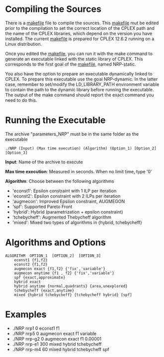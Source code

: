 # Compiling the Sources

There is a [makefile](src/makefile) file to compile the sources. This [makefile](src/makefile) mut be edited prior to the compilation to set the correct location of the CPLEX path and the name of the CPLEX libraries, which depend on the version you have installed. The current [makefile](src/makefile) is prepared for CPLEX 12.6.2 running on a Linux distribution.

Once you edited the [makefile](src/makefile), you can run it with the make command to generate an executable linked with the static library of CPLEX. This corresponds to the first goal of the [makefile](src/makefile), named NRP-static.

You also have the option to prepare an executable dynamically linked to CPLEX. To prepare this executable use the goal NRP-dynamic. In the latter case, remember to set/modify the LD_LIBRARY_PATH environment variable to contain the path to the dynamic library before running the executable. The output of the make command should report the exact command you need to do this.

# Running the Executable

The archive "parameters_NRP" must be in the same folder as the executable

```
./NRP (Input) (Max time execution) (Algorithm) (Option_1) [Option_2] [Option_3]
```

**Input**: Name of the archive to execute

**Max time execution**: Measured in seconds. When no limit time, type '0'

**Algorithm**: Choose between the following algorithms
 * 'econst1': Epsilon constraint with 1 ILP per iteration
 * 'econst2': Epsilon constraint with 2 ILPs per iteration
 * 'augmecon': Improved Epsilon constraint, AUGMEGON
 * 'spf': Supported Pareto Front
 * 'hybrid': Hybrid (parametrization + epsilon constraint)
 * 'tchebycheff': Augmented Thebycheff algorithm
 * 'mixed': Mixed two types of algorithms in {hybrid, tchebycheff}

# Algorithms and Options
	ALGORITHM  OPTION_1  [OPTION_2]  [OPTION_3]
		econst1 {f1,f2}
		econst2 {f1,f2}
		augmecon exact {f1,f2} {'fix','variable'}
		augmecon anytime {f1 , f2} {'fix','variable'}
		spf {exact,approximate}	
		hybrid exact
		hybrid anytime {normal,quadrants} {area,unexplored}
		tchebycheff {exact,anytime}	
		mixed {hybrid tchebycheff} {tchebycheff hybrid} [spf]


# Examples

* ./NRP nrp1 0 econst1 f1
* ./NRP nrp5 0 augmecon exact f1 variable
* ./NRP nrp-g2 0 augmecon exact f1 0.00001
* ./NRP nrp-e1 300 mixed hybrid tchebycheff
* ./NRP nrp-m4 60 mixed hybrid tchebycheff spf


